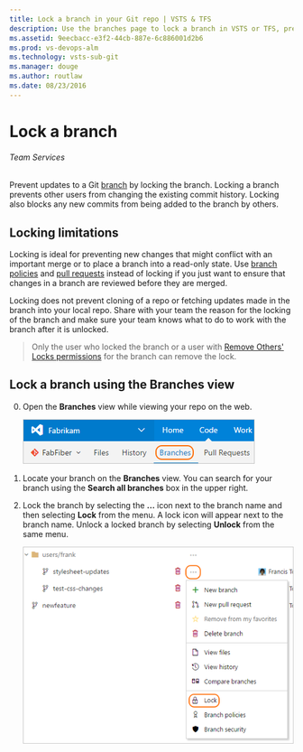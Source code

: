 ```yaml
---
title: Lock a branch in your Git repo | VSTS & TFS
description: Use the branches page to lock a branch in VSTS or TFS, preventing pushes to the branch.
ms.assetid: 9eecbacc-e3f2-44cb-887e-6c886001d2b6
ms.prod: vs-devops-alm
ms.technology: vsts-sub-git 
ms.manager: douge
ms.author: routlaw
ms.date: 08/23/2016
---
```


# Lock a branch
###### Team Services

Prevent updates to a Git [branch](tutorial/branches.md) by locking the branch. 
Locking a branch prevents other users from changing the existing commit history. 
Locking also blocks any new commits from being added to the branch by others. 

## Locking limitations

Locking is ideal for preventing new changes that might conflict with an important merge or to place a branch into a read-only state. 
Use [branch policies](branch-policies.md) and [pull requests](pull-requests.md) instead of locking if you just want to ensure that changes in a branch are reviewed before they are merged.

Locking does not prevent cloning of a repo or fetching updates made in the branch into your local repo.
Share with your team the reason for the locking of the branch and make sure your team knows what to do to work with the branch after it is unlocked. 

> Only the user who locked the branch or a user with [Remove Others' Locks permissions](../security/set-git-tfvc-repository-permissions.md#git-repository) for the branch can remove the lock.

## Lock a branch using the Branches view

0. Open the **Branches** view while viewing your repo on the web.

   ![Access the branches view on the web](_img/branches/branches_nav.png)

0. Locate your branch on the **Branches** view. You can search for your branch using the **Search all branches** box in the upper right.

0. Lock the branch by selecting the **...** icon next to the branch name and then selecting **Lock** from the menu. A lock icon will appear next to the branch name.
Unlock a locked branch by selecting **Unlock** from the same menu.

   ![Lock a branch from the branches context menu](_img/branches/branches_context_menu_lock.png)


